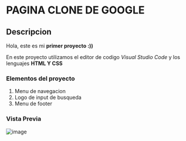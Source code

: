 # PAGINA CLONE DE GOOGLE
## Descripcion 
Hola, este es mi **primer proyecto :))**

En este proyecto utilizamos el editor de codigo *Visual Studio Code* y los lenguajes **HTML Y CSS**

### Elementos del proyecto
<ol>
  <li>Menu de navegacion</li>
  <li>Logo de input de busqueda</li>
  <li>Menu de footer</li>
</ol>

### Vista Previa
![image](https://github.com/MonHT04/google-clone2/assets/151889456/f47a80ae-b5fb-4e47-852f-ccb56fbe6135)

